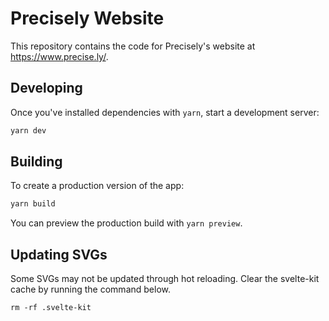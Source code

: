 # Precisely Website

This repository contains the code for Precisely's website at https://www.precise.ly/.

## Developing

Once you've installed dependencies with `yarn`, start a development server:

```bash
yarn dev
```

## Building

To create a production version of the app:

```bash
yarn build
```

You can preview the production build with `yarn preview`.

## Updating SVGs

Some SVGs may not be updated through hot reloading. Clear the svelte-kit cache by running the command below.

```
rm -rf .svelte-kit
```
